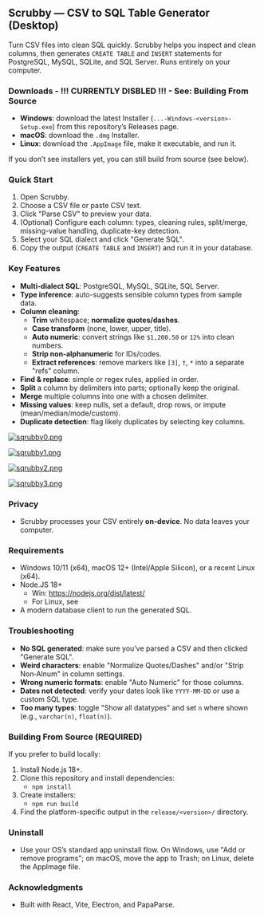 ## Scrubby — CSV to SQL Table Generator (Desktop)

Turn CSV files into clean SQL quickly. Scrubby helps you inspect and clean columns, then generates `CREATE TABLE` and `INSERT` statements for PostgreSQL, MySQL, SQLite, and SQL Server. Runs entirely on your computer.

### Downloads - !!! CURRENTLY DISBLED !!! - See: Building From Source 

- **Windows**: download the latest Installer (`...-Windows-<version>-Setup.exe`) from this repository’s Releases page.
- **macOS**: download the `.dmg` Installer.
- **Linux**: download the `.AppImage` file, make it executable, and run it.

If you don’t see installers yet, you can still build from source (see below).

### Quick Start

1) Open Scrubby.
2) Choose a CSV file or paste CSV text.
3) Click "Parse CSV" to preview your data.
4) (Optional) Configure each column: types, cleaning rules, split/merge, missing-value handling, duplicate-key detection.
5) Select your SQL dialect and click "Generate SQL".
6) Copy the output (`CREATE TABLE` and `INSERT`) and run it in your database.

### Key Features

- **Multi‑dialect SQL**: PostgreSQL, MySQL, SQLite, SQL Server.
- **Type inference**: auto-suggests sensible column types from sample data.
- **Column cleaning**:
  - **Trim** whitespace; **normalize quotes/dashes**.
  - **Case transform** (none, lower, upper, title).
  - **Auto numeric**: convert strings like `$1,200.50` or `12%` into clean numbers.
  - **Strip non‑alphanumeric** for IDs/codes.
  - **Extract references**: remove markers like `[3]`, `†`, `*` into a separate "refs" column.
- **Find & replace**: simple or regex rules, applied in order.
- **Split** a column by delimiters into parts; optionally keep the original.
- **Merge** multiple columns into one with a chosen delimiter.
- **Missing values**: keep nulls, set a default, drop rows, or impute (mean/median/mode/custom).
- **Duplicate detection**: flag likely duplicates by selecting key columns.

[![sqrubby0.png](https://i.postimg.cc/mkz9H94h/sqrubby0.png)](https://postimg.cc/2LY3pVVf)

[![sqrubby1.png](https://i.postimg.cc/qvdKNg5M/sqrubby1.png)](https://postimg.cc/F7DzqFv2)

[![sqrubby2.png](https://i.postimg.cc/cCpnMJ1h/sqrubby2.png)](https://postimg.cc/p5BrPRF5)

[![sqrubby3.png](https://i.postimg.cc/HsM5Wb3h/sqrubby3.png)](https://postimg.cc/RNMqX6k7)


### Privacy

- Scrubby processes your CSV entirely **on-device**. No data leaves your computer.

### Requirements

- Windows 10/11 (x64), macOS 12+ (Intel/Apple Silicon), or a recent Linux (x64).
- Node.JS 18+ 
  - Win: https://nodejs.org/dist/latest/
  - For Linux, see 
- A modern database client to run the generated SQL.

### Troubleshooting

- **No SQL generated**: make sure you’ve parsed a CSV and then clicked "Generate SQL".
- **Weird characters**: enable "Normalize Quotes/Dashes" and/or "Strip Non‑Alnum" in column settings.
- **Wrong numeric formats**: enable "Auto Numeric" for those columns.
- **Dates not detected**: verify your dates look like `YYYY-MM-DD` or use a custom SQL type.
- **Too many types**: toggle "Show all datatypes" and set `n` where shown (e.g., `varchar(n)`, `float(n)`).

### Building From Source (REQUIRED)

If you prefer to build locally:

1) Install Node.js 18+.
2) Clone this repository and install dependencies:
   - `npm install`
3) Create installers:
   - `npm run build`
4) Find the platform-specific output in the `release/<version>/` directory.

### Uninstall

- Use your OS’s standard app uninstall flow. On Windows, use "Add or remove programs"; on macOS, move the app to Trash; on Linux, delete the AppImage file.

### Acknowledgments

- Built with React, Vite, Electron, and PapaParse.
